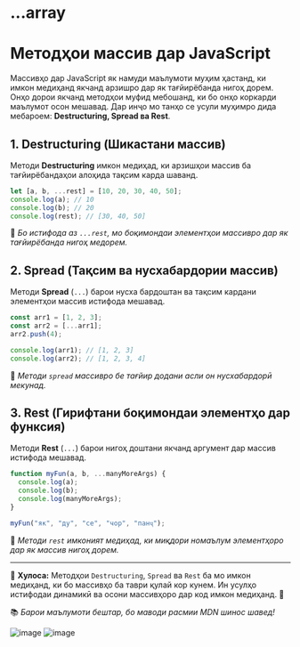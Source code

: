 # ...array

# Методҳои массив дар JavaScript

Массивҳо дар JavaScript як намуди маълумоти муҳим ҳастанд, ки имкон медиҳанд якчанд арзишро дар як тағйирёбанда нигоҳ дорем. Онҳо дорои якчанд методҳои муфид мебошанд, ки бо онҳо коркарди маълумот осон мешавад. Дар инҷо мо танҳо се усули муҳимро дида мебароем: **Destructuring, Spread ва Rest**.

## 1. **Destructuring (Шикастани массив)**

Методи **Destructuring** имкон медиҳад, ки арзишҳои массив ба тағйирёбандаҳои алоҳида тақсим карда шаванд.

```js
let [a, b, ...rest] = [10, 20, 30, 40, 50];
console.log(a); // 10
console.log(b); // 20
console.log(rest); // [30, 40, 50]
```

📌 *Бо истифода аз `...rest`, мо боқимондаи элементҳои массивро дар як тағйирёбанда нигоҳ медорем.*

## 2. **Spread (Тақсим ва нусхабардории массив)**

Методи **Spread** (`...`) барои нусха бардоштан ва тақсим кардани элементҳои массив истифода мешавад.

```js
const arr1 = [1, 2, 3];
const arr2 = [...arr1];
arr2.push(4);

console.log(arr1); // [1, 2, 3]
console.log(arr2); // [1, 2, 3, 4]
```

📌 *Методи `spread` массивро бе тағйир додани асли он нусхабардорӣ мекунад.*

## 3. **Rest (Гирифтани боқимондаи элементҳо дар функсия)**

Методи **Rest** (`...`) барои нигоҳ доштани якчанд аргумент дар массив истифода мешавад.

```js
function myFun(a, b, ...manyMoreArgs) {
  console.log(a);
  console.log(b);
  console.log(manyMoreArgs);
}

myFun("як", "ду", "се", "чор", "панҷ");
```

📌 *Методи `rest` имконият медиҳад, ки миқдори номаълум элементҳоро дар як массив нигоҳ дорем.*

---

📌 **Хулоса:**
Методҳои `Destructuring`, `Spread` ва `Rest` ба мо имкон медиҳанд, ки бо массивҳо ба таври қулай кор кунем. Ин усулҳо истифодаи динамикӣ ва осони массивҳоро дар код имкон медиҳанд. 🚀

📚 *Барои маълумоти бештар, бо маводи расмии MDN шинос шавед!*



![image](https://github.com/user-attachments/assets/cf46b7fe-883a-4f8f-843c-2a2f7a851722)
![image](https://github.com/user-attachments/assets/12253889-8777-46c6-a824-a41697bbea3c)

